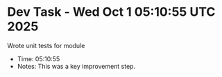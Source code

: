 # Dev Task - Wed Oct  1 05:10:55 UTC 2025
Wrote unit tests for module
- Time: 05:10:55
- Notes: This was a key improvement step.
